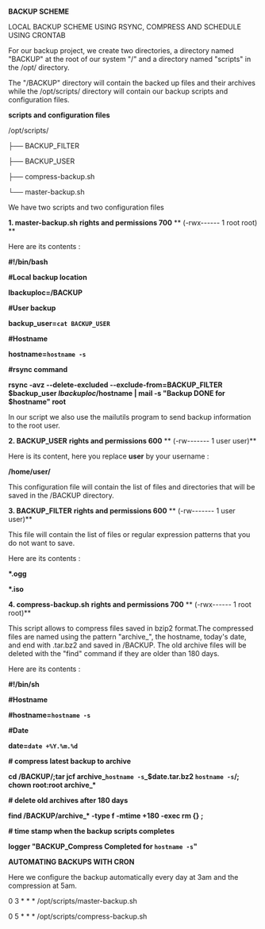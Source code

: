 **BACKUP SCHEME**

LOCAL BACKUP SCHEME USING RSYNC, COMPRESS AND SCHEDULE USING CRONTAB



For our backup project, we create two directories, a directory named &quot;BACKUP&quot; at the root of our system &quot;/&quot; and a directory named &quot;scripts&quot; in the /opt/ directory.

The &quot;/BACKUP&quot; directory will contain the backed up files and their archives while the /opt/scripts/ directory will contain our backup scripts and configuration files.



**scripts and configuration files**

/opt/scripts/

├── BACKUP\_FILTER

├── BACKUP\_USER

├── compress-backup.sh

└── master-backup.sh



We have two scripts and two configuration files

**1. master-backup.sh**  **rights and permissions 700** ** (-rwx------ 1 root root)  **

Here are its contents :

**#!/bin/bash**

**#Local backup location**

**lbackuploc=/BACKUP**

**#User backup**

**backup\_user=`cat BACKUP_USER`**

**#Hostname**

**hostname=`hostname -s`**

**#rsync command**

**rsync -avz --delete-excluded --exclude-from=BACKUP\_FILTER $backup\_user $lbackuploc/$hostname | mail -s &quot;Backup DONE for $hostname&quot; root**

In our script we also use the mailutils program to send backup information to the root user.

**2. BACKUP\_USER**  **rights and permissions 600** ** (-rw------- 1 user  user)**

Here is its content, here you replace **user** by your username :

**/home/user/**

This configuration file will contain the list of files and directories that will be saved in the /BACKUP directory.

**3. BACKUP\_FILTER**  **rights and permissions 600** ** (-rw------- 1 user  user)**

This file will contain the list of files or regular expression patterns that you do not want to save.

Here are its contents :

**\*.ogg**

**\*.iso**

**4. compress-backup.sh**  **rights and permissions 700** ** (-rwx------ 1 root root)**

This script allows to compress files saved in bzip2 format.The compressed files are named using the pattern &quot;archive\_&quot;, the hostname, today&#39;s date, and end with .tar.bz2 and saved in /BACKUP. The old archive files will be deleted with the &quot;find&quot; command if they are older than 180 days.

Here are its contents :

**#!/bin/sh**

**#Hostname**

**#hostname=`hostname -s`**

**#Date**

**date=`date +%Y.%m.%d`**

**# compress latest backup to archive**

**cd /BACKUP/;tar jcf archive\_`hostname -s`\_$date.tar.bz2 `hostname -s`/; chown root:root archive\_\***

**# delete old archives after 180 days**

**find /BACKUP/archive\_\* -type f -mtime +180 -exec rm  {} \;**

**# time stamp when the backup scripts completes**

**logger &quot;BACKUP\_Compress Completed for `hostname -s`&quot;**



**AUTOMATING BACKUPS WITH CRON**

Here we configure the backup automatically every day at 3am and the compression at 5am.

0 3 \* \* \* /opt/scripts/master-backup.sh

0 5 \* \* \* /opt/scripts/compress-backup.sh
